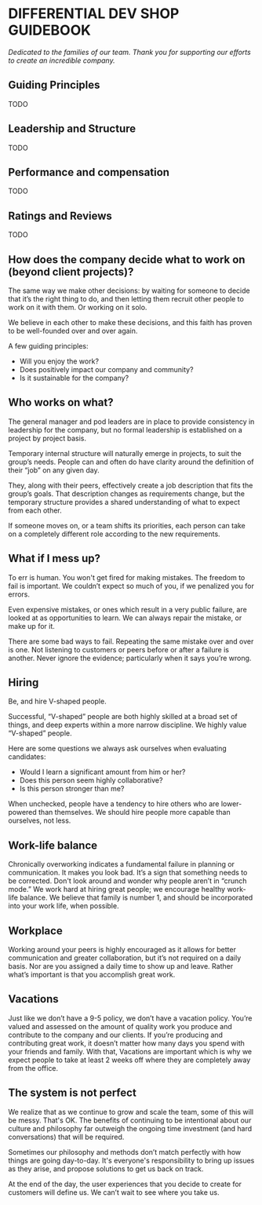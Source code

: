 # DIFFERENTIAL DEV SHOP GUIDEBOOK

*Dedicated to the families of our team.
Thank you for supporting our efforts to create an incredible company.*

## Guiding Principles

TODO

## Leadership and Structure

TODO

## Performance and compensation

TODO

## Ratings and Reviews

TODO

## How does the company decide what to work on (beyond client projects)?

The same way we make other decisions: by waiting for someone to decide that it’s
the right thing to do, and then letting them recruit other people to work on it
with them. Or working on it solo.

We believe in each other to make these decisions, and this faith has proven to
be well-founded over and over again.

A few guiding principles:

* Will you enjoy the work?
* Does positively impact our company and community?
* Is it sustainable for the company?

## Who works on what?

The general manager and pod leaders are in place to provide consistency in
leadership for the company, but no formal leadership is established on
a project by project basis.

Temporary internal structure will naturally emerge in projects,
to suit the group’s needs. People can and often do have clarity around
the definition of their “job” on any given day.

They, along with their peers, effectively create a job description that
fits the group’s goals. That description changes as requirements change,
but the temporary structure provides a shared understanding of what to
expect from each other.

If someone moves on, or a team shifts its priorities, each person can
take on a completely different role according to the new requirements.

## What if I mess up?

To err is human. You won't get fired for making mistakes. The freedom to
fail is important. We couldn’t expect so much of you, if we penalized
you for errors.

Even expensive mistakes, or ones which result in a very public failure,
are looked at as opportunities to learn. We can always repair the mistake,
or make up for it.

There are some bad ways to fail. Repeating the same mistake over and over
is one. Not listening to customers or peers before or after a failure
is another. Never ignore the evidence; particularly when it says you’re wrong.

## Hiring

Be, and hire V-shaped people.

Successful, “V-shaped” people are both highly skilled at a broad set of
things, and deep experts within a more narrow discipline. We highly
value “V-shaped” people.

Here are some questions we always ask ourselves when evaluating candidates:

* Would I learn a significant amount from him or her?
* Does this person seem highly collaborative?
* Is this person stronger than me?

When unchecked, people have a tendency to hire others who are lower-powered
than themselves. We should hire people more capable than ourselves, not less.

## Work-life balance

Chronically overworking indicates a fundamental failure in planning
or communication. It makes you look bad. It’s a sign that something
needs to be corrected. Don't look around and wonder why people aren’t
in “crunch mode.” We work hard at hiring great people; we encourage
healthy work-life balance. We believe that family is number 1, and
should be incorporated into your work life, when possible.

## Workplace

Working around your peers is highly encouraged as it allows for better
communication and greater collaboration, but it’s not required on a
daily basis. Nor are you assigned a daily time to show up and leave.
Rather what’s important is that you accomplish great work.

## Vacations

Just like we don’t have a 9-5 policy, we don’t have a vacation policy.
You’re valued and assessed on the amount of quality work you produce and
contribute to the company and our clients. If you’re producing and
contributing great work, it doesn’t matter how many days you spend
with your friends and family. With that, Vacations are important which
is why we expect people to take at least 2 weeks off where they are
completely away from the office.

## The system is not perfect

We realize that as we continue to grow and scale the team,
some of this will be messy. That's OK. The benefits of continuing
to be intentional about our culture and philosophy far outweigh the
ongoing time investment (and hard conversations) that will be required.

Sometimes our philosophy and methods don’t match perfectly with how things are
going day-to-day. It's everyone's responsibility to bring up issues as
they arise, and propose solutions to get us back on track.

At the end of the day, the user experiences that you decide to create
for customers will define us. We can’t wait to see where you take us.
